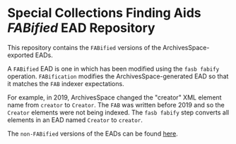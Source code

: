 # Special Collections Finding Aids ***FABified*** EAD Repository

This repository contains the `FABified` versions of the ArchivesSpace-exported EADs.  

A `FABified` EAD is one in which has been modified using the `fasb fabify` operation.  `FABification` modifies the ArchivesSpace-generated EAD so that it matches the `FAB` indexer expectations.  

For example, in 2019, ArchivesSpace changed the "creator" XML element name from `creator` to `Creator`.  The `FAB` was written before 2019 and so the `Creator` elements were not being indexed. The `fasb fabify` step converts all elements in an EAD named `Creator`  to `creator`.  

The `non-FABified` versions of the EADs can be found [here](https://github.com/nyulibraries/findingaids_eads_v2).  
